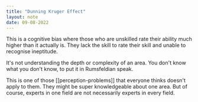 ```yaml
---
title: "Dunning Kruger Effect"
layout: note
date: 09-08-2022
---
```



This is a cognitive bias where those who are unskilled rate their ability much higher than it actually is. They lack the skill to rate their skill and unable to recognise ineptitude.

It's not understanding the depth or complexity of an area. You don't know what you don't know, to put it in Rumsfeldian speak.

This is one of those [[perception-problems]] that everyone thinks doesn't apply to them. They might be super knowledgeable about one area. But of course, experts in one field are not necessarily experts in every field.
